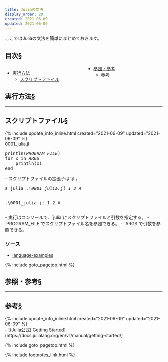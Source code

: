 ```yaml
---
title: Juliaの文法
display_order: 20
created: 2021-06-09
updated: 2021-06-09
---
```

ここではJuliaの文法を簡単にまとめておきます。

## <a name="index">目次</a><a class="heading-anchor-permalink" href="#目次">§</a>

<div style="column-count: 2;">
    <ul id="index_ul">
        <li><a href="#実行方法">実行方法</a>
            <ul>
                <li><a href="#スクリプトファイル">スクリプトファイル</a></li>
            </ul>
        </li>
        <li><a href="#参照・参考">参照・参考</a>
            <ul>
                <li><a href="#参考">参考</a></li>
            </ul>
        </li>
    </ul>
</div>

## <a name="実行方法">実行方法</a><a class="heading-anchor-permalink" href="#実行方法">§</a>
* * *
## <a name="スクリプトファイル">スクリプトファイル</a><a class="heading-anchor-permalink" href="#スクリプトファイル">§</a>
<div class="chapter-updated">{% include update_info_inline.html created="2021-06-09" updated="2021-06-09" %}</div>
<div class="code-box">
<div class="title">0001_julia.jl</div>
<pre>
println(<em>PROGRAM_FILE</em>)
for x in <em class="blue">ARGS</em>
    println(x)
end
</pre>
</div>
- スクリプトファイルの拡張子は`.jl`。

<div class="code-box-output no-title">
<pre>
<em class="command">$</em> julia <em>.\0001_julia.jl</em> <em class="blue">1 2 A</em>

.\0001_julia.jl
1
2
A
</pre>
</div>
- 実行はコンソールで、`julia`にスクリプトファイルと引数を指定する。
- `PROGRAM_FILE`でスクリプトファイル名を参照できる。
- `ARGS`で引数を参照できる。

### ソース
- [language-examples](https://github.com/fumokmm/language-examples/tree/main/Julia)

{% include goto_pagetop.html %}

## <a name="参照・参考">参照・参考</a><a class="heading-anchor-permalink" href="#参照・参考">§</a>
* * *
## <a name="参考">参考</a><a class="heading-anchor-permalink" href="#参考">§</a>
<div class="chapter-updated">{% include update_info_inline.html created="2021-06-09" updated="2021-06-09" %}</div>
- [(Julia公式) Getting Started](https://docs.julialang.org/en/v1/manual/getting-started/)

{% include goto_pagetop.html %}

{% include footnotes_link.html %}
